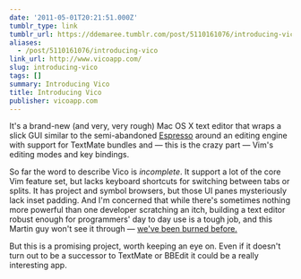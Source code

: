 ```yaml
---
date: '2011-05-01T20:21:51.000Z'
tumblr_type: link
tumblr_url: https://ddemaree.tumblr.com/post/5110161076/introducing-vico
aliases:
  - /post/5110161076/introducing-vico
link_url: http://www.vicoapp.com/
slug: introducing-vico
tags: []
summary: Introducing Vico
title: Introducing Vico
publisher: vicoapp.com
---
```


It's a brand-new (and very, very rough) Mac OS X text editor that wraps a slick GUI similar to the semi-abandoned [Espresso](http://macrabbit.com/espresso/) around an editing engine with support for TextMate bundles and — this is the crazy part — Vim's editing modes and key bindings.

So far the word to describe Vico is _incomplete_. It support a lot of the core Vim feature set, but lacks keyboard shortcuts for switching between tabs or splits. It has project and symbol browsers, but those UI panes mysteriously lack inset padding. And I'm concerned that while there's sometimes nothing more powerful than one developer scratching an itch, building a text editor robust enough for programmers' day to day use is a tough job, and this Martin guy won't see it through — [we've been burned before.](http://wiki.macromates.com/FAQ/TextMate2)

But this is a promising project, worth keeping an eye on. Even if it doesn't turn out to be a successor to TextMate or BBEdit it could be a really interesting app.